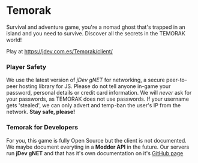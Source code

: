# Temorak
Survival and adventure game, you're a nomad ghost that's trapped in an island and you need to survive. Discover all the secrets in the TEMORAK world!

Play at https://jdev.com.es/Temorak/client/

### **Player Safety**
We use the latest version of *jDev gNET* for networking, a secure peer-to-peer hosting library for JS. Please do not tell anyone in-game your password, personal details or credit card information. We will *never* ask for your passwords, as TEMORAK does not use passwords. If your username gets 'stealed', we can only advert and temp-ban the user's IP from the network.
**Stay safe, please!**

### **Temorak for Developers**
For you, this game is fully Open Source but the client is not documented. We maybe document everyting in a **Modder API** in the future. Our servers run **jDev gNET** and that has it's own documentation on it's [GitHub page](https://github.com/JanCraft/jdev-gNET)